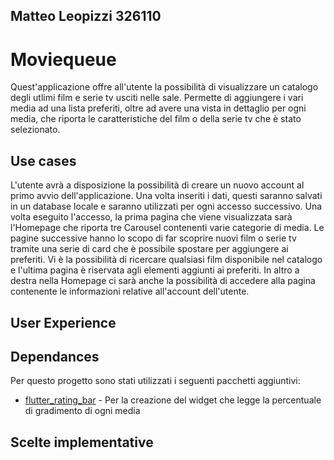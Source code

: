 
## Matteo Leopizzi 326110
# Moviequeue

Quest'applicazione offre all'utente la possibilità di visualizzare un catalogo degli utlimi film e serie tv usciti nelle sale. Permette di aggiungere i vari media ad una lista preferiti, oltre ad avere una vista in dettaglio per ogni media, che riporta le caratteristiche del film o della serie tv che è stato selezionato.

## Use cases

L'utente avrà a disposizione la possibilità di creare un nuovo account al primo avvio dell'applicazione. Una volta inseriti i dati, questi saranno salvati in un database locale e saranno utilizzati per ogni accesso successivo.
Una volta eseguito l'accesso, la prima pagina che viene visualizzata sarà l'Homepage che riporta tre Carousel contenenti varie categorie di media. Le pagine successive hanno lo scopo di far scoprire nuovi film o serie tv tramite una serie di card che è possibile spostare per aggiungere ai preferiti. Vi è la possibilità di ricercare qualsiasi film disponibile nel catalogo e l'ultima pagina è riservata agli elementi aggiunti ai preferiti.
In altro a destra nella Homepage ci sarà anche la possibilità di accedere alla pagina contenente le informazioni relative all'account dell'utente.

## User Experience

## Dependances

Per questo progetto sono stati utilizzati i seguenti pacchetti aggiuntivi:

* [flutter_rating_bar](https://pub.dev/packages/flutter_rating_bar) - Per la creazione del widget che legge la percentuale di gradimento di ogni media


## Scelte implementative

